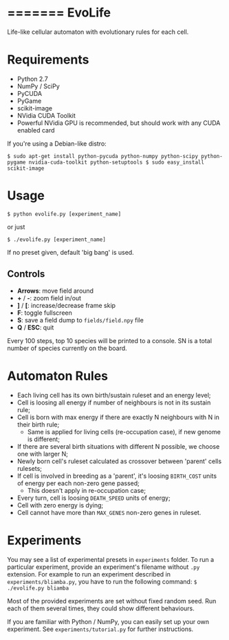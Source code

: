 =======
EvoLife
=======

Life-like cellular automaton with evolutionary rules for each cell.

Requirements
============

- Python 2.7
- NumPy / SciPy
- PyCUDA
- PyGame
- scikit-image
- NVidia CUDA Toolkit
- Powerful NVidia GPU is recommended, but should work with any CUDA enabled card

If you're using a Debian-like distro:

``$ sudo apt-get install python-pycuda python-numpy python-scipy python-pygame nvidia-cuda-toolkit python-setuptools
$ sudo easy_install scikit-image``

Usage
=====

``$ python evolife.py [experiment_name]``

or just

``$ ./evolife.py [experiment_name]``

If no preset given, default 'big bang' is used.

Controls
--------

- **Arrows**:	move field around
- **+** / **-**:	zoom field in/out
- **]** / **[**:	increase/decrease frame skip
- **F**:	toggle fullscreen
- **S**:	save a field dump to `fields/field.npy` file
- **Q** / **ESC**:	quit

Every 100 steps, top 10 species will be printed to a console. SN is a total number of species currently on the board.

Automaton Rules
===============

- Each living cell has its own birth/sustain ruleset and an energy level;
- Cell is loosing all energy if number of neighbours is not in its sustain rule;
- Cell is born with max energy if there are exactly N neighbours with N in their birth rule;
  - Same is applied for living cells (re-occupation case), if new genome is different;
- If there are several birth situations with different N possible, we choose one with larger N;
- Newly born cell's ruleset calculated as crossover between 'parent' cells rulesets;
- If cell is involved in breeding as a 'parent', it's loosing `BIRTH_COST` units of energy per each non-zero gene passed;
  - This doesn't apply in re-occupation case;
- Every turn, cell is loosing `DEATH_SPEED` units of energy;
- Cell with zero energy is dying;
- Cell cannot have more than `MAX_GENES` non-zero genes in ruleset.

Experiments
===========

You may see a list of experimental presets in `experiments` folder. To run a particular experiment, provide an experiment's filename without `.py` extension. For example to run an experiment described in ``experiments/bliamba.py``, you have to run the following command:
``$ ./evolife.py bliamba``

Most of the provided experiments are set without fixed random seed. Run each of them several times, they could show different behaviours. 

If you are familiar with Python / NumPy, you can easily set up your own experiment. See ``experiments/tutorial.py`` for further instructions.
